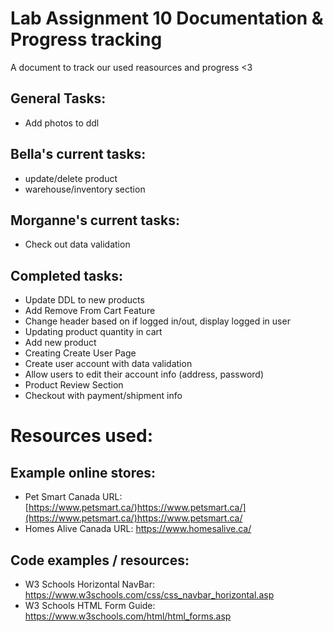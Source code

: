 # Lab Assignment 10 Documentation & Progress tracking 
A document to track our used reasources and progress <3

## General Tasks:
  * Add photos to ddl
    
## Bella's current tasks: 
  * update/delete product
  * warehouse/inventory section
    
## Morganne's current tasks: 
  * Check out data validation 

## Completed tasks: 
  * Update DDL to new products
  * Add Remove From Cart Feature
  * Change header based on if logged in/out, display logged in user
  * Updating product quantity in cart
  * Add new product
  * Creating Create User Page
  * Create user account with data validation
  * Allow users to edit their account info (address, password)
  * Product Review Section
  * Checkout with payment/shipment info 

# Resources used: 

## Example online stores: 
* Pet Smart Canada URL: [https://www.petsmart.ca/)https://www.petsmart.ca/](https://www.petsmart.ca/)https://www.petsmart.ca/
* Homes Alive Canada URL: https://www.homesalive.ca/

## Code examples / resources:
* W3 Schools Horizontal NavBar: https://www.w3schools.com/css/css_navbar_horizontal.asp
* W3 Schools HTML Form Guide: https://www.w3schools.com/html/html_forms.asp
